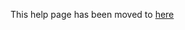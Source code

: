 
<!--
.. title: How to get your code in and out of PythonAnywhere
.. slug: FTP
.. date: 2015-05-13 14:35:28 UTC+01:00
.. tags:
.. category:
.. link:
.. description:
.. type: text
-->


This help page has been moved to [here](/pages/UploadingAndDownloadingFiles)